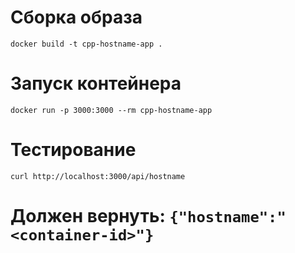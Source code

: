 # Сборка образа
```
docker build -t cpp-hostname-app .
```

# Запуск контейнера
```
docker run -p 3000:3000 --rm cpp-hostname-app
```

# Тестирование
```
curl http://localhost:3000/api/hostname
```
# Должен вернуть: ```{"hostname":"<container-id>"}```
